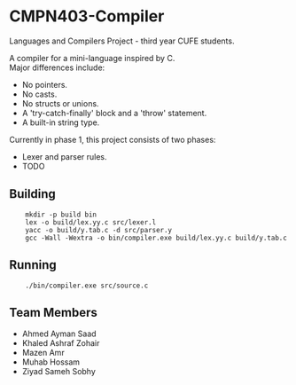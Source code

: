 # CMPN403-Compiler

Languages and Compilers Project - third year CUFE students.

A compiler for a mini-language inspired by C.  
Major differences include:

- No pointers.
- No casts.
- No structs or unions.
- A 'try-catch-finally' block and a 'throw' statement.
- A built-in string type.

Currently in phase 1, this project consists of two phases:

- Lexer and parser rules.
- TODO

## Building

```shell
    mkdir -p build bin
    lex -o build/lex.yy.c src/lexer.l
    yacc -o build/y.tab.c -d src/parser.y
    gcc -Wall -Wextra -o bin/compiler.exe build/lex.yy.c build/y.tab.c
```

## Running

```shell
    ./bin/compiler.exe src/source.c
```

## Team Members

- Ahmed Ayman Saad
- Khaled Ashraf Zohair
- Mazen Amr
- Muhab Hossam
- Ziyad Sameh Sobhy
